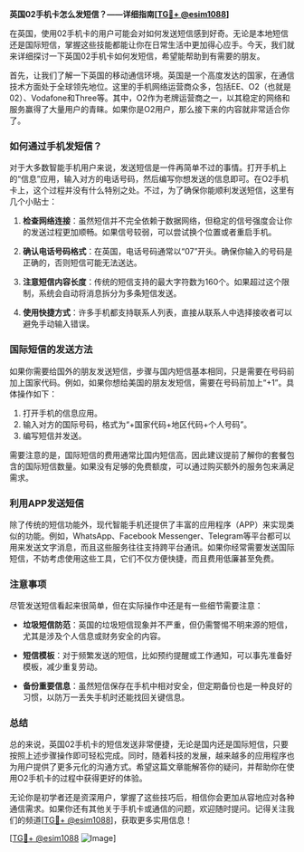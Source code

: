 **英国02手机卡怎么发短信？——详细指南[[TG💪+ @esim1088](https://t.me/s/esim1088)]**

在英国，使用02手机卡的用户可能会对如何发送短信感到好奇。无论是本地短信还是国际短信，掌握这些技能都能让你在日常生活中更加得心应手。今天，我们就来详细探讨一下英国02手机卡如何发短信，希望能帮助到有需要的朋友。

首先，让我们了解一下英国的移动通信环境。英国是一个高度发达的国家，在通信技术方面处于全球领先地位。这里的手机网络运营商众多，包括EE、O2（也就是02）、Vodafone和Three等。其中，O2作为老牌运营商之一，以其稳定的网络和服务赢得了大量用户的青睐。如果你是O2用户，那么接下来的内容就非常适合你了。

### 如何通过手机发短信？

对于大多数智能手机用户来说，发送短信是一件再简单不过的事情。打开手机上的“信息”应用，输入对方的电话号码，然后编写你想发送的信息即可。在O2手机卡上，这个过程并没有什么特别之处。不过，为了确保你能顺利发送短信，这里有几个小贴士：

1. **检查网络连接**：虽然短信并不完全依赖于数据网络，但稳定的信号强度会让你的发送过程更加顺畅。如果信号较弱，可以尝试换个位置或者重启手机。

2. **确认电话号码格式**：在英国，电话号码通常以“07”开头。确保你输入的号码是正确的，否则短信可能无法送达。

3. **注意短信内容长度**：传统的短信支持的最大字符数为160个。如果超过这个限制，系统会自动将消息拆分为多条短信发送。

4. **使用快捷方式**：许多手机都支持联系人列表，直接从联系人中选择接收者可以避免手动输入错误。

### 国际短信的发送方法

如果你需要给国外的朋友发送短信，步骤与国内短信基本相同，只是需要在号码前加上国家代码。例如，如果你想给美国的朋友发短信，需要在号码前加上“+1”。具体操作如下：

1. 打开手机的信息应用。
2. 输入对方的国际号码，格式为“+国家代码+地区代码+个人号码”。
3. 编写短信并发送。

需要注意的是，国际短信的费用通常比国内短信高，因此建议提前了解你的套餐包含的国际短信数量。如果没有足够的免费额度，可以通过购买额外的服务包来满足需求。

### 利用APP发送短信

除了传统的短信功能外，现代智能手机还提供了丰富的应用程序（APP）来实现类似的功能。例如，WhatsApp、Facebook Messenger、Telegram等平台都可以用来发送文字消息，而且这些服务往往支持跨平台通讯。如果你经常需要发送国际短信，不妨考虑使用这些工具，它们不仅方便快捷，而且费用低廉甚至免费。

### 注意事项

尽管发送短信看起来很简单，但在实际操作中还是有一些细节需要注意：

- **垃圾短信防范**：英国的垃圾短信现象并不严重，但仍需警惕不明来源的短信，尤其是涉及个人信息或财务安全的内容。
  
- **短信模板**：对于频繁发送的短信，比如预约提醒或工作通知，可以事先准备好模板，减少重复劳动。

- **备份重要信息**：虽然短信保存在手机中相对安全，但定期备份也是一种良好的习惯，以防万一丢失手机时还能找回关键信息。

### 总结

总的来说，英国02手机卡的短信发送非常便捷，无论是国内还是国际短信，只要按照上述步骤操作即可轻松完成。同时，随着科技的发展，越来越多的应用程序也为用户提供了更多元化的沟通方式。希望这篇文章能解答你的疑问，并帮助你在使用O2手机卡的过程中获得更好的体验。

无论你是初学者还是资深用户，掌握了这些技巧后，相信你会更加从容地应对各种通信需求。如果你还有其他关于手机卡或通信的问题，欢迎随时提问。记得关注我们的频道[[TG💪+ @esim1088](https://t.me/s/esim1088)]，获取更多实用信息！

[[TG💪+ @esim1088](https://t.me/s/esim1088) ![Image](https://i.postimg.cc/4NQfJmqS/Snipaste-2025-05-13-00-14-12.png)]
